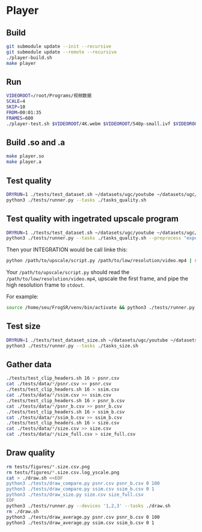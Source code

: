 # Player

## Build

```sh
git submodule update --init --recursive
git submodule update --remote --recursive
./player-build.sh
make player
```

## Run

```sh
VIDEOROOT=/root/Programs/视频数据
SCALE=4
SKIP=10
FROM=00:01:35
FRAMES=600
./player-test.sh $VIDEOROOT/4K.webm $VIDEOROOT/540p-small.ivf $VIDEOROOT/4K-small-nemo-$SCALE-$SKIP.mp4 $SCALE $SKIP $FROM $FRAMES
```

## Build .so and .a

```sh
make player.so
make player.a
```

## Test quality

```sh
DRYRUN=1 ./tests/test_dataset.sh ~/datasets/ugc/youtube ~/datasets/ugc/tests ~/datasets/ugc/tests 4 16 > ./tasks_quality.sh
python3 ./tests/runner.py --tasks ./tasks_quality.sh
```

## Test quality with ingetrated upscale program

```sh
DRYRUN=1 ./tests/test_dataset.sh ~/datasets/ugc/youtube ~/datasets/ugc/tests ~/datasets/ugc/tests 4 16 > ./tasks_quality.sh
python3 ./tests/runner.py --tasks ./tasks_quality.sh --preprocess "export INTEGRATION='python /path/to/upscale/script.py'"
```

Then your INTEGRATION would be call linke this:

```sh
python /path/to/upscale/script.py /path/to/low/resolution/video.mp4 | some other operation
```

Your `/path/to/upscale/script.py` should read the `/path/to/low/resolution/video.mp4`, upscale the first frame, and pipe the high resolution frame to `stdout`.

For example:

```sh
source /home/seu/FrogSR/venv/bin/activate && python3 ./tests/runner.py --devices 1,2,3,4,5,6,7,8,9,10,11,12,13,14,15,16,17,18,19,20,21,22,23,24,25,26,27,28,29,31,32 --tasks ./tasks_quality.sh --preprocess "export INTEGRATION='source /home/seu/FrogSR/venv/bin/activate && PYTHONPATH=/home/seu/FrogSR python /home/seu/FrogSR/vrt_server_cli.py --ports 8001,8002,8003,8004,8005,8006,8007,8008 --path'"
```

## Test size

```sh
DRYRUN=1 ./tests/test_dataset_size.sh ~/datasets/ugc/youtube ~/datasets/ugc/tests 4 > ./tasks_size.sh
python3 ./tests/runner.py --tasks ./tasks_size.sh
```

## Gather data

```sh
./tests/test_clip_headers.sh 16 > psnr.csv
cat ./tests/data/*/psnr.csv >> psnr.csv
./tests/test_clip_headers.sh 16 > ssim.csv
cat ./tests/data/*/ssim.csv >> ssim.csv
./tests/test_clip_headers.sh 16 > psnr_b.csv
cat ./tests/data/*/psnr_b.csv >> psnr_b.csv
./tests/test_clip_headers.sh 16 > ssim_b.csv
cat ./tests/data/*/ssim_b.csv >> ssim_b.csv
./tests/test_clip_headers.sh 16 > size.csv
cat ./tests/data/*/size.csv >> size.csv
cat ./tests/data/*/size_full.csv > size_full.csv
```

## Draw quality

```sh
rm tests/figures/*.size.csv.png
rm tests/figures/*.size.csv.log_yscale.png
cat > ./draw.sh <<EOF
python3 ./tests/draw_compare.py psnr.csv psnr_b.csv 0 100
python3 ./tests/draw_compare.py ssim.csv ssim_b.csv 0 1
python3 ./tests/draw_size.py size.csv size_full.csv
EOF
python3 ./tests/runner.py --devices '1,2,3' --tasks ./draw.sh
rm ./draw.sh
python3 ./tests/draw_average.py psnr.csv psnr_b.csv 0 100
python3 ./tests/draw_average.py ssim.csv ssim_b.csv 0 1
```
